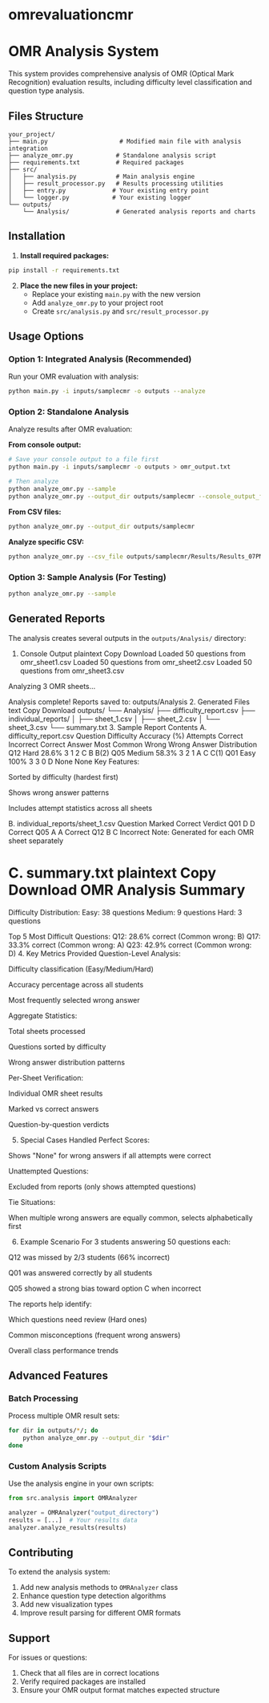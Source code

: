 # omrevaluationcmr
# OMR Analysis System

This system provides comprehensive analysis of OMR (Optical Mark Recognition) evaluation results, including difficulty level classification and question type analysis.

## Files Structure

```
your_project/
├── main.py                    # Modified main file with analysis integration
├── analyze_omr.py            # Standalone analysis script
├── requirements.txt          # Required packages
├── src/
│   ├── analysis.py           # Main analysis engine
│   ├── result_processor.py   # Results processing utilities
│   ├── entry.py             # Your existing entry point
│   └── logger.py            # Your existing logger
└── outputs/
    └── Analysis/             # Generated analysis reports and charts
```

## Installation

1. **Install required packages:**
```bash
pip install -r requirements.txt
```

2. **Place the new files in your project:**
   - Replace your existing `main.py` with the new version
   - Add `analyze_omr.py` to your project root
   - Create `src/analysis.py` and `src/result_processor.py`

## Usage Options

### Option 1: Integrated Analysis (Recommended)
Run your OMR evaluation with analysis:
```bash
python main.py -i inputs/samplecmr -o outputs --analyze
```

### Option 2: Standalone Analysis
Analyze results after OMR evaluation:

**From console output:**
```bash
# Save your console output to a file first
python main.py -i inputs/samplecmr -o outputs > omr_output.txt

# Then analyze
python analyze_omr.py --sample
python analyze_omr.py --output_dir outputs/samplecmr --console_output_file omr_output.txt
```

**From CSV files:**
```bash
python analyze_omr.py --output_dir outputs/samplecmr
```

**Analyze specific CSV:**
```bash
python analyze_omr.py --csv_file outputs/samplecmr/Results/Results_07PM.csv
```

### Option 3: Sample Analysis (For Testing)
```bash
python analyze_omr.py --sample
```

## Generated Reports

The analysis creates several outputs in the `outputs/Analysis/` directory:

1. Console Output
plaintext
Copy
Download
Loaded 50 questions from omr_sheet1.csv
Loaded 50 questions from omr_sheet2.csv
Loaded 50 questions from omr_sheet3.csv

Analyzing 3 OMR sheets...

Analysis complete!
Reports saved to: outputs/Analysis
2. Generated Files
text
Copy
Download
outputs/
└── Analysis/
    ├── difficulty_report.csv
    ├── individual_reports/
    │   ├── sheet_1.csv
    │   ├── sheet_2.csv
    │   └── sheet_3.csv
    └── summary.txt
3. Sample Report Contents
A. difficulty_report.csv
Question	Difficulty	Accuracy (%)	Attempts	Correct	Incorrect	Correct Answer	Most Common Wrong	Wrong Answer Distribution
Q12	Hard	28.6%	3	1	2	C	B	B(2)
Q05	Medium	58.3%	3	2	1	A	C	C(1)
Q01	Easy	100%	3	3	0	D	None	None
Key Features:

Sorted by difficulty (hardest first)

Shows wrong answer patterns

Includes attempt statistics across all sheets

B. individual_reports/sheet_1.csv
Question	Marked	Correct	Verdict
Q01	D	D	Correct
Q05	A	A	Correct
Q12	B	C	Incorrect
Note: Generated for each OMR sheet separately

C. summary.txt
plaintext
Copy
Download
OMR Analysis Summary
===================

Difficulty Distribution:
Easy: 38 questions
Medium: 9 questions
Hard: 3 questions

Top 5 Most Difficult Questions:
Q12: 28.6% correct (Common wrong: B)
Q17: 33.3% correct (Common wrong: A)
Q23: 42.9% correct (Common wrong: D)
4. Key Metrics Provided
Question-Level Analysis:

Difficulty classification (Easy/Medium/Hard)

Accuracy percentage across all students

Most frequently selected wrong answer

Aggregate Statistics:

Total sheets processed

Questions sorted by difficulty

Wrong answer distribution patterns

Per-Sheet Verification:

Individual OMR sheet results

Marked vs correct answers

Question-by-question verdicts

5. Special Cases Handled
Perfect Scores:

Shows "None" for wrong answers if all attempts were correct

Unattempted Questions:

Excluded from reports (only shows attempted questions)

Tie Situations:

When multiple wrong answers are equally common, selects alphabetically first

6. Example Scenario
For 3 students answering 50 questions each:

Q12 was missed by 2/3 students (66% incorrect)

Q01 was answered correctly by all students

Q05 showed a strong bias toward option C when incorrect

The reports help identify:

Which questions need review (Hard ones)

Common misconceptions (frequent wrong answers)

Overall class performance trends

## Advanced Features

### Batch Processing
Process multiple OMR result sets:
```bash
for dir in outputs/*/; do
    python analyze_omr.py --output_dir "$dir"
done
```

### Custom Analysis Scripts
Use the analysis engine in your own scripts:
```python
from src.analysis import OMRAnalyzer

analyzer = OMRAnalyzer("output_directory")
results = [...]  # Your results data
analyzer.analyze_results(results)
```

## Contributing

To extend the analysis system:
1. Add new analysis methods to `OMRAnalyzer` class
2. Enhance question type detection algorithms
3. Add new visualization types
4. Improve result parsing for different OMR formats

## Support

For issues or questions:
1. Check that all files are in correct locations
2. Verify required packages are installed
3. Ensure your OMR output format matches expected structure